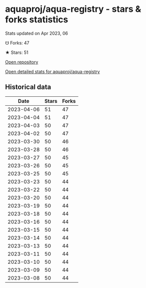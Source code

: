 # aquaproj/aqua-registry - stars & forks statistics

Stats updated on Apr 2023, 06

☋ Forks: 47

★ Stars: 51

[Open repository](https://github.com/aquaproj/aqua-registry)

[Open detailed stats for aquaproj/aqua-registry](https://reviewgithub.com/rep/aquaproj/aqua-registry)

## Historical data
| Date | Stars | Forks |
|------|-------|-------|
| 2023-04-06 | 51 | 47 | 
| 2023-04-04 | 51 | 47 | 
| 2023-04-03 | 50 | 47 | 
| 2023-04-02 | 50 | 47 | 
| 2023-03-30 | 50 | 46 | 
| 2023-03-28 | 50 | 46 | 
| 2023-03-27 | 50 | 45 | 
| 2023-03-26 | 50 | 45 | 
| 2023-03-25 | 50 | 45 | 
| 2023-03-23 | 50 | 44 | 
| 2023-03-22 | 50 | 44 | 
| 2023-03-20 | 50 | 44 | 
| 2023-03-19 | 50 | 44 | 
| 2023-03-18 | 50 | 44 | 
| 2023-03-16 | 50 | 44 | 
| 2023-03-15 | 50 | 44 | 
| 2023-03-14 | 50 | 44 | 
| 2023-03-13 | 50 | 44 | 
| 2023-03-11 | 50 | 44 | 
| 2023-03-10 | 50 | 44 | 
| 2023-03-09 | 50 | 44 | 
| 2023-03-08 | 50 | 44 | 

